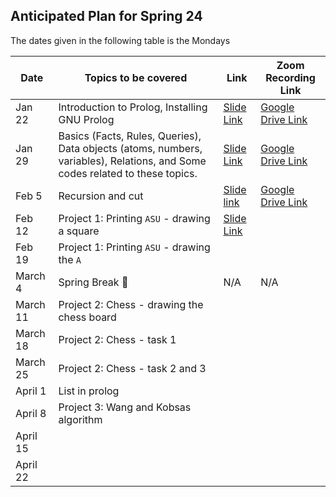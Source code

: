 ## Anticipated Plan for Spring 24 
The dates given in the following table is the Mondays


|Date|Topics to be covered|Link|Zoom Recording Link|
|----|--------------------|----|-------------------|
|Jan 22|Introduction to Prolog, Installing GNU Prolog|[Slide Link](./Recitation-1/CSE%20259%20-%20Recitation%201.pdf)|[Google Drive Link](https://drive.google.com/file/d/1_jbIDG_hwKjf6LwVd4lUq4EjR0ygCQ3X/view?usp=sharing)|
|Jan 29|Basics (Facts, Rules, Queries), Data objects (atoms, numbers, variables), Relations, and Some codes related to these topics.|[Slide Link](./Recitation-2/CSE%20259%20-%20Recitation%202.pdf)|[Google Drive Link](https://drive.google.com/file/d/1N-cNal1vlZDTb2-f8wVHMoJJv4GMMMpG/view?usp=sharing)|
|Feb 5|Recursion and cut|[Slide link](./Recitation-3/CSE%20259%20-%20Recitation%203.pdf)|[Google Drive Link](https://drive.google.com/file/d/1-jv1ZBFP27NqMo4f7FGwHiMGw5kkquqp/view?usp=sharing)|
|Feb 12|Project 1: Printing `ASU` - drawing a square|[Slide Link](./Recitation-4/CSE%20259%20-%20Recitation%204.pdf)||
|Feb 19|Project 1: Printing `ASU` - drawing the `A`|||
|March 4|Spring Break 🌴|N/A|N/A|
|March 11|Project 2: Chess - drawing the chess board|||
|March 18|Project 2: Chess - task 1|||
|March 25|Project 2: Chess - task 2 and 3|||
|April 1|List in prolog|||
|April 8|Project 3: Wang and Kobsas algorithm|||
|April 15||||
|April 22||||

